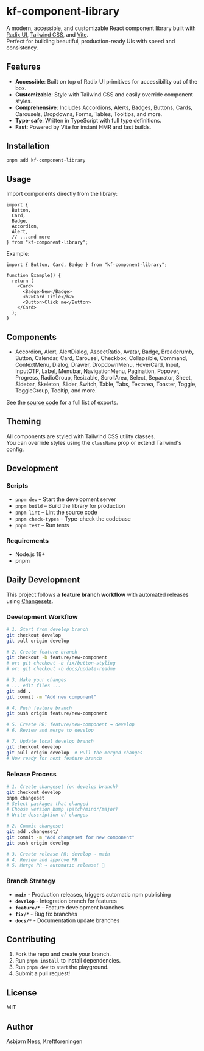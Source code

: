 # kf-component-library

A modern, accessible, and customizable React component library built with [Radix UI](https://www.radix-ui.com/), [Tailwind CSS](https://tailwindcss.com/), and [Vite](https://vitejs.dev/).  
Perfect for building beautiful, production-ready UIs with speed and consistency.

## Features

- **Accessible**: Built on top of Radix UI primitives for accessibility out of the box.
- **Customizable**: Style with Tailwind CSS and easily override component styles.
- **Comprehensive**: Includes Accordions, Alerts, Badges, Buttons, Cards, Carousels, Dropdowns, Forms, Tables, Tooltips, and more.
- **Type-safe**: Written in TypeScript with full type definitions.
- **Fast**: Powered by Vite for instant HMR and fast builds.

## Installation

```bash
pnpm add kf-component-library
```

## Usage

Import components directly from the library:

```tsx
import {
  Button,
  Card,
  Badge,
  Accordion,
  Alert,
  // ...and more
} from "kf-component-library";
```

Example:

```tsx
import { Button, Card, Badge } from "kf-component-library";

function Example() {
  return (
    <Card>
      <Badge>New</Badge>
      <h2>Card Title</h2>
      <Button>Click me</Button>
    </Card>
  );
}
```

## Components

- Accordion, Alert, AlertDialog, AspectRatio, Avatar, Badge, Breadcrumb, Button, Calendar, Card, Carousel, Checkbox, Collapsible, Command, ContextMenu, Dialog, Drawer, DropdownMenu, HoverCard, Input, InputOTP, Label, Menubar, NavigationMenu, Pagination, Popover, Progress, RadioGroup, Resizable, ScrollArea, Select, Separator, Sheet, Sidebar, Skeleton, Slider, Switch, Table, Tabs, Textarea, Toaster, Toggle, ToggleGroup, Tooltip, and more.

See the [source code](./src/lib/main.ts) for a full list of exports.

## Theming

All components are styled with Tailwind CSS utility classes.  
You can override styles using the `className` prop or extend Tailwind's config.

## Development

### Scripts

- `pnpm dev` – Start the development server
- `pnpm build` – Build the library for production
- `pnpm lint` – Lint the source code
- `pnpm check-types` – Type-check the codebase
- `pnpm test` – Run tests

### Requirements

- Node.js 18+
- pnpm

## Daily Development

This project follows a **feature branch workflow** with automated releases using [Changesets](https://github.com/changesets/changesets).

### Development Workflow

```bash
# 1. Start from develop branch
git checkout develop
git pull origin develop

# 2. Create feature branch
git checkout -b feature/new-component
# or: git checkout -b fix/button-styling
# or: git checkout -b docs/update-readme

# 3. Make your changes
# ... edit files ...
git add .
git commit -m "Add new component"

# 4. Push feature branch
git push origin feature/new-component

# 5. Create PR: feature/new-component → develop
# 6. Review and merge to develop

# 7. Update local develop branch
git checkout develop
git pull origin develop  # Pull the merged changes
# Now ready for next feature branch
```

### Release Process

```bash
# 1. Create changeset (on develop branch)
git checkout develop
pnpm changeset
# Select packages that changed
# Choose version bump (patch/minor/major)
# Write description of changes

# 2. Commit changeset
git add .changeset/
git commit -m "Add changeset for new component"
git push origin develop

# 3. Create release PR: develop → main
# 4. Review and approve PR
# 5. Merge PR → automatic release! 🚀
```

### Branch Strategy

- **`main`** - Production releases, triggers automatic npm publishing
- **`develop`** - Integration branch for features
- **`feature/*`** - Feature development branches
- **`fix/*`** - Bug fix branches
- **`docs/*`** - Documentation update branches

## Contributing

1. Fork the repo and create your branch.
2. Run `pnpm install` to install dependencies.
3. Run `pnpm dev` to start the playground.
4. Submit a pull request!

## License

MIT

## Author

Asbjørn Ness, Kreftforeningen

